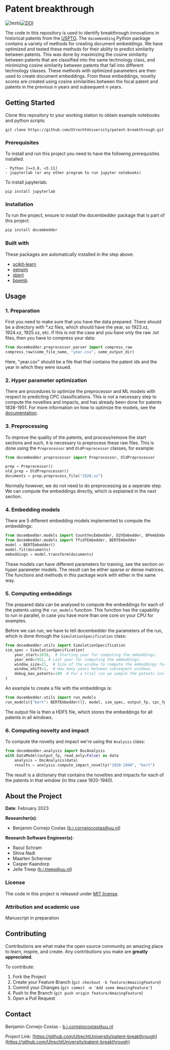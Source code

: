 # Patent breakthrough

![tests](https://github.com/UtrechtUniversity/patent-breakthrough/actions/workflows/python-package.yml/badge.svg)[![DOI](https://zenodo.org/badge/502999852.svg)](https://zenodo.org/doi/10.5281/zenodo.10370227)




The code in this repository is used to identify breakthrough innovations in historical patents from the [USPTO](https://www.uspto.gov/).
The `docembedding` Python package contains a variety of methods for creating document embeddings. We have optimized and tested these methods for their ability to predict similarity between patents. This was done by maximizing the cosine similarity between patents that are classified into the same technology class, and minimizing cosine similarity between patents that fall into different technology classes. These methods with optimized parameters are then used to create document embeddings. From these embeddings, novelty scores are created using cosine similarities between the focal patent and patents in the previous n years and subsequent n years.

## Getting Started

Clone this repository to your working station to obtain example notebooks and python scripts:

```
git clone https://github.com/UtrechtUniversity/patent-breakthrough.git
```

### Prerequisites

To install and run this project you need to have the following prerequisites installed.

```
- Python [>=3.8, <3.11]
- jupyterlab (or any other program to run jupyter notebooks)
```
To install jupyterlab:
```
pip install jupyterlab
```

### Installation

To run the project, ensure to install the docembedder package that is part of this project.

```sh
pip install docembedder
```

### Built with

These packages are automatically installed in the step above:

- [scikit-learn](https://scikit-learn.org/)
- [gensim](https://pypi.org/project/gensim/)
- [sbert](https://www.sbert.net/)
- [bpemb](https://bpemb.h-its.org/)


## Usage

### 1. Preparation

First you need to make sure that you have the data prepared. There should be a directory with *.xz files, which should have the year, so 1923.xz, 1924.xz, 1925.xz, etc. If this is not the case and you have only the raw .txt files, then you have to compress your data:

```python
from docembedder.preprocessor.parser import compress_raw
compress_raw(some_file_name, "year.csv", some_output_dir)
```

Here, "year.csv" should be a file that that contains the patent ids and the year in which they were issued.



### 2. Hyper parameter optimization

There are procedures to optimize the preprocessor and ML models with respect to predicting CPC classifications. This is not a necessary step to compute the novelties and impacts, and has already been done for patents 1838-1951. For more information on how to optimize the models, see the [documentation](docs/hyperparameter.md).

### 3. Preprocessing

To improve the quality of the patents, and process/remove the start sections and such, it is necessary to preprocess these raw files. This is done using the `Preprocessor` and `OldPreprocessor` classes, for example:

```python
from docembedder.preprocessor import Preprocessor, OldPreprocessor

prep = Preprocessor()
old_prep = OldPreprocessor()
documents = prep.preprocess_file("1928.xz")
```

Normally however, we do not need to do preprocessing as a seperate step. We can compute the embeddings directly, which is explained in the next section.


### 4. Embedding models

There are 5 different embedding models implemented to compute the embeddings:

```python
from docembedder.models import CountVecEmbedder, D2VEmbedder, BPembEmbedder
from docembedder.models import TfidfEmbedder, BERTEmbedder
model = BERTEmbedder()
model.fit(documents)
embeddings = model.transform(documents)
```

These models can have different parameters for training, see the section on hyper parameter models. The result can be either sparse or dense matrices. The functions and methods in this package work with either in the same way.

### 5. Computing embeddings

The prepared data can be analysed to compute the embeddings for each of the patents using the `run_models` function. This function has the capability to run in parallel, in case you have more than one core on your CPU for examples.

Before we can run, we have to tell docembedder the parameters of the run, which is done through the `SimulationSpecification` class:

```python
from docembedder.utils import SimulationSpecification
sim_spec = SimulationSpecification(
    year_start=1838,  # Starting year for computing the embeddings.
    year_end=1951, # Last year for computing the embeddings.
    window_size=21,  # Size of the window to compute the embeddings for.
    window_shift=1,  # How many years between subsequent windows.
    debug_max_patents=100  # For a trial run we sample the patents instead, remove for final run.
)
```

An example to create a file with the embeddings is:

```python
from docembedder.utils import run_models
run_models({"bert": BERTEmbedder()}, model, sim_spec, output_fp, cpc_fp)
```

The output file is then a HDF5 file, which stores the embeddings for all patents in all windows.

### 6. Computing novelty and impact

To compute the novelty and impact we're using the `Analysis` class:
```python
from docembedder.analysis import DocAnalysis
with DataModel(output_fp, read_only=False) as data
    analysis = DocAnalysis(data)
    results = analysis.compute_impact_novelty("1920-1940", "bert")
```

The result is a dictionary that contains the novelties and impacts for each of the patents in that window (in this case 1920-1940).

## About the Project

**Date**: February 2023

**Researcher(s)**:

- Benjamin Cornejo Costas (b.j.cornejocostas@uu.nl)

**Research Software Engineer(s)**:

- Raoul Schram
- Shiva Nadi
- Maarten Schermer
- Casper Kaandorp
- Jelle Treep (h.j.treep@uu.nl)

### License

The code in this project is released under [MIT license](LICENSE).

### Attribution and academic use

Manuscript in preparation

## Contributing

Contributions are what make the open source community an amazing place to learn, inspire, and create. Any contributions you make are **greatly appreciated**.

To contribute:

1. Fork the Project
2. Create your Feature Branch (`git checkout -b feature/AmazingFeature`)
3. Commit your Changes (`git commit -m 'Add some AmazingFeature'`)
4. Push to the Branch (`git push origin feature/AmazingFeature`)
5. Open a Pull Request

## Contact

Benjamin Cornejo Costas - b.j.cornejocostas@uu.nl

Project Link: [https://github.com/UtrechtUniversity/patent-breakthrough](https://github.com/UtrechtUniversity/patent-breakthrough)
